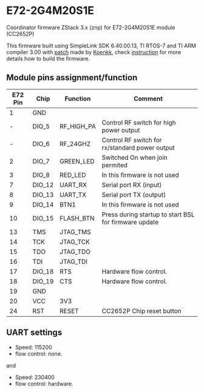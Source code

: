 # E72-2G4M20S1E
Coordinator firmware ZStack 3.x (znp) for E72-2G4M20S1E module (CC2652P)

This firmware built using SimpleLink SDK 6.40.00.13, TI RTOS-7 and TI ARM compiler 3.00 with [patch](https://github.com/Koenkk/Z-Stack-firmware/blob/master/coordinator/Z-Stack_3.x.0/firmware.patch) made by [Koenkk](https://github.com/Koenkk), check [instruction](https://github.com/Koenkk/Z-Stack-firmware/blob/master/coordinator/Z-Stack_3.x.0/COMPILE.md) for more details how to build the firmware.

## Module pins assignment/function

| E72 Pin | Chip   | Function   | Comment                                                 |
|---------|--------|------------|---------------------------------------------------------|
| 1       | GND    |            |                                                         |
| -       | DIO_5  | RF_HIGH_PA | Control RF switch for high power output                 |
| -       | DIO_6  | RF_24GHZ   | Control RF switch for rx/standard power output          |
| 2       | DIO_7  | GREEN_LED  | Switched On when join permited                          |
| 3       | DIO_8  | RED_LED    | In this firmware is not used                            |
| 7       | DIO_12 | UART_RX    | Serial port RX (input)                                  |
| 8       | DIO_13 | UART_TX    | Serial port TX (output)                                 |
| 9       | DIO_14 | BTN1       | In this firmware is not used                            |
| 10      | DIO_15 | FLASH_BTN  | Press during startup to start BSL for firmware update   |
| 13      | TMS    | JTAG_TMS   |                                                         |
| 14      | TCK    | JTAG_TCK   |                                                         |
| 15      | TDO    | JTAG_TDO   |                                                         |
| 16      | TDI    | JTAG_TDI   |                                                         |
| 17      | DIO_18 | RTS        | Hardware flow control.                                  |
| 18      | DIO_19 | CTS        | Hardware flow control.                                  |
| 19      | GND    |            |                                                         |
| 20      | VCC    | 3V3        |                                                         |
| 24      | RST    | RESET      | CC2652P Chip reset button                               |

## UART settings

- Speed: 115200
- flow control: none.

and

- Speed: 230400
- flow control: hardware.

